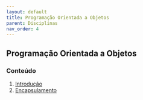```yaml
---
layout: default
title: Programação Orientada a Objetos
parent: Disciplinas
nav_order: 4
---
```

## Programação Orientada a Objetos 

### Conteúdo
1. [Introdução](/content/poo/1-introducao.html)
2. [Encapsulamento](/content/poo/2-encapsulamento.html)